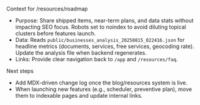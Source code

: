 Context for /resources/roadmap

- Purpose: Share shipped items, near-term plans, and data stats without impacting SEO focus. Robots set to noindex to avoid diluting topical clusters before features launch.
- Data: Reads `public/businesses_analysis_20250815_022416.json` for headline metrics (documents, services, free services, geocoding rate). Update the analysis file when backend regenerates.
- Links: Provide clear navigation back to `/app` and `/resources/faq`.

Next steps
- Add MDX-driven change log once the blog/resources system is live.
- When launching new features (e.g., scheduler, preventive plan), move them to indexable pages and update internal links.


